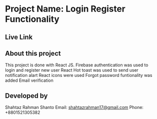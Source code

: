 # Project Name: Login Register Functionality

## Live Link


## About this project
This project is done with React JS. 
Firebase authentication was used to login and register new user
React Hot toast was used to send user notification alart
React icons were used
Forgot password funtionality was added
Email verification

## Developed by
Shahtaz Rahman Shanto
Email: shahtazrahman17@gmail.com
Phone: +8801521305382